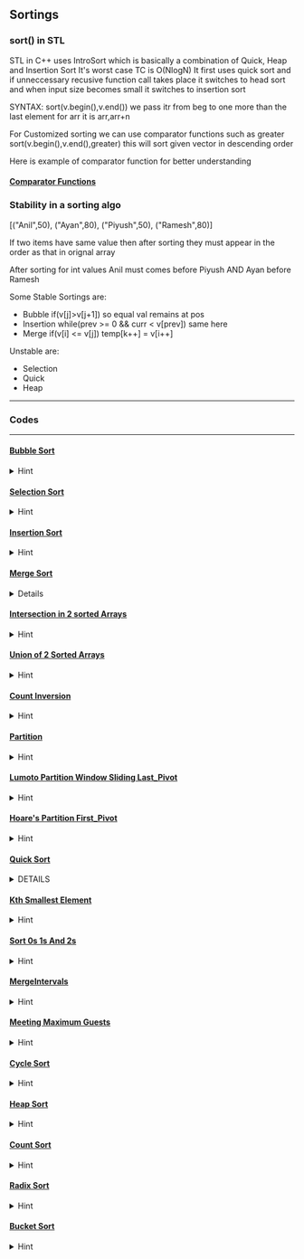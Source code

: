 ## Sortings 

### sort() in STL

STL in C++ uses IntroSort which is basically a combination of Quick, Heap and Insertion Sort
It's worst case TC is O(NlogN)
It first uses quick sort and if unneccessary recusive function call takes place it switches to head sort and when input size becomes small it switches to insertion sort<br>

SYNTAX: sort(v.begin(),v.end()) we pass itr from beg to one more than the last element for arr it is arr,arr+n

For Customized sorting we can use comparator functions such as greater<int>
sort(v.begin(),v.end(),greater<int>) this will sort given vector in descending order 

Here is example of comparator function for better understanding

#### [Comparator Functions](Sortings/comparatorFuncn.cpp)

### Stability in a sorting algo

[("Anil",50), ("Ayan",80), ("Piyush",50), ("Ramesh",80)]

If two items have same value then after sorting they must appear in the order as that in orignal array

After sorting for int values Anil must comes before Piyush AND Ayan before Ramesh

Some Stable Sortings are:<br>
- Bubble if(v[j]>v[j+1]) so equal val remains at pos<br>
- Insertion while(prev >= 0 && curr < v[prev]) same here<br>
- Merge if(v[i] <= v[j]) temp[k++] = v[i++]<br>

Unstable are:<br>
- Selection<br>
- Quick<br>
- Heap<br>

--- 
### Codes 
--- 

#### [Bubble Sort](Sortings/BubbleSort.cpp)
<details>
<summary>Hint</summary>

    //TC = O(Nsq)

    for each i before n-1
        chk if v[j] > v[j+1] then swap up to n-1-i 
    
    Can Use isSwapped boolean var to optimize the code 



</details>

#### [Selection Sort](Sortings/SelectionSort.cpp)
<details>
<summary>Hint</summary>

    TC: O(Nsq) even in best case

    Less memory writes as compared to other famous algo except Cycle Sort

    Basic idea for implementation of Heap Sort

    Not Stable AND In Place Algo (Means no extra space required)

    IDEA IS:

    for i = 0 to n-1 loop 
    let a tempidx = i
    we will find the idx of element in j var loop that should be in ith index in Sorted Array
        example when arr is sorted we will find next minimum element
    
    after second loop we will swap the v[i] with v[tempidx]



</details>

#### [Insertion Sort](Sortings/InsertoinSort.cpp)
<details>
<summary>Hint</summary>

  
    TC: O(Nsq) Big O(n) in best case when arr is already sorted
    Inplace and Stable
    Used in practise for small n

    IDEA:

    We know that a single element is always sorted so we assume 0th idx as sorted part

    then we start i from 1 and store curr val and prev idx as i-1

    while(prev >= 0 && curr < v[prev]) is used to find the correct position and shift other for placing curr in sorted part
    
    then we insert curr at sorted part by using v[prev+1] = v[prev];

    Every time length of sorted part inc by 1



</details>

#### [Merge Sort](Sortings/MergeSort.cpp)

<details><summary>Details</summary>

    Divide and Conquer, Stable, O(nlogn) and O(n) aux space [Alloc and Dealloc]
    Well suited for linked list works in O(1) aux space
    Used in external sorting
    In general for arrays quick sort outperforms due to fast random access

    IDEA:
    Recurisively merge sort will sort left part of arr ,i.e. si to mid
                    and right part ,i.e. mid+1,ei
        
    Finally we have to implement a merge funcn that will merge two sorted parts as merge(v,si,mid,ei)
        Merge() will use a temp arr to store sorted items and itr k to traverse on it
                itr i to treverse in left and j for right

                firstly it will copy smaller elements from both arrays until one of them gets empty
                then it will copy remaining elements to temp

                Finally store temp elements from k = 0 , k<ei-si+1  to i = si to i = ei in v

   
</details>

  





#### [Intersection in 2 sorted Arrays](Sortings/Intersection2SortedArr.cpp)
<details>
<summary>Hint</summary>

  
   As we do in merge funcn 2 pointers approach we will print v1[i] == v2[j] holds o/w inc smaller values itr by 1

   To avoid duplicated we can add if(i>0 && v1[i] == v1[i-1])skipp means i++

   


</details>

#### [Union of 2 Sorted Arrays](Sortings/UnionOf2Arr.cpp)
<details>
<summary>Hint</summary>

    Same as intersection but we will avoid intersections from both v1 and v2
    Also we have to add remaining elements if any and add them without there duplicates
    


</details>


#### [Count Inversion](Sortings/CountInversionInArr.cpp)
<details>
<summary>Hint</summary>

    Use concept of merge in mergeSort

    Inversion means for an element how many smaller elements are present on right side of it

    when we are taking a right part of element before left part 
    we are getting the inversion from ith part to mid

    so increment the ans while doing this by ans += (mid-si+1) - (i+1)
    when v[j]<v[i] happens and you add v[j] to temp 




</details>

#### [Partition](Sortings/Partition.cpp)
<details>
<summary>Hint</summary>

    Partition refers that for a fixed element(pivot) in array left elements should be smaller than pivot
    and right elements should be greater 

    this can be achieved by Naive Partition in which you make a temp[]
    first traverse and store smaller elements in temp
    then again traverse and store larger elements in temp

    copy elements of temp in initial arr and get results or return i


    Else what we can do id take v[idx] as pivot and count no of smaller elements from pivot

    pvtIdx = count //correct index for pivot
    swap v[idx],v[pvtIdx]

    si = 0, ei = v.size()-1;

    while(si<ei){
        while(v[si]<pvt)si++;

        while(v[ei]>pvt)ei--;

        swap(v[si],v[ei]);
        si++;ei--;
    }

    try to have this so that lesser elements remain in left and greater in right of pivot
    



</details>

#### [Lumoto Partition Window Sliding Last_Pivot](Sortings/LomutoPartition_WindowSlididngAssumLastPivotAlways.cpp)
<details>
<summary>Hint</summary>

    take last element as pivot 

    ll i = -1;

    for(j = 0; j <= ei; j++){

        if(v[j]<pivot){
            //increase the window of smaller elements by 1
            i++;

            swap(v[i],v[j]);
        }
    }
    //take pivot to its right position
    swap(v[i+1],v[ei]);

    at last return i+1;

    //When you do Lumoto Partition it is gauranteed that pivot element will be in its correct position



</details>

#### [Hoare's Partition First_Pivot](Sortings/HoarePartition_FirstPivot.cpp)
<details>
<summary>Hint</summary>
   
    Doesn't ensure that pivot will be at right position 
    Take first element as pivot and do the following


    i = si-1; j = ei+1;

    while(true){
        do{
            i++;
        }while(v[i]<pivot);

        do{
            j--;
        }while(v[i]>pivot);

        if(i>=j)return j;

        swap(v[i],v[j]);
    }

    //works faster than other partitions
    //puts smaller or equal elements on left, graeter or equal elements on right




</details>



#### [Quick Sort](Sortings/QuickSort.cpp)
<details><summary>DETAILS</summary>

    Divide & Conquer: not always divide in half
    Avg Case TC O(NlogN) Worst Case O(Nsq)
    Still considered faster due to:
    
    InPlace except recursive function call stack
    Cache friendly, Tail Recursive

    key function is partition


    qSort(v,si,ei){
        if(si>=ei){
            return; //atleast two elements required
        }

        p = partition(v,si,ei);
        qSort(v,si,p-1); //if Hoare then qSort(v,si,p)
        qSort(v,p+1,ei);
    }
    Quick Sort is not a Stable algo howevere with Naive partition it is stable but quite costly

    To avoid worst case such that array is already arranged in ascending order we can take random pivot element 

</details>




#### [Kth Smallest Element](Sortings/KthSmallestElement.cpp)
<details>
<summary>Hint</summary>

    Think of lumoto partition it ensures that smaller elements will be in left

    first approach is to sort array and return arr[k-1];

    else what we can do is applying lumoto partition in such a way as we apply binary search



    while(si<ei)
    p = partition(v,si,ei)

    if we have returned index by lumoto partition as k-1 means we reached ans

    o/w if it is > k-1 means that idx has more count of lesser numbers so move to left 
    i.e. ei = p-1;

    else si = p+1 //moved to right





</details>

#### [Sort 0s 1s And 2s](Sortings/Sort0s1sAnd2s.cpp)
<details>
<summary>Hint</summary>

    To sort 0s 1s and 2s we will keep two windows by i and mid 
    that will ensure that from 0 to i-1 0s are present
    from i to mid-1 1s are present always

    initialize i = 0, mid = 0, ei = v.size()-1;

    while(mid<=ei){

        if(v[mid] == 0){
            i++;
            mid++;
        }
        else if(v[mid] == 1){
            mid++;
        }
        else{
            swap(v[ei],v[mid]);
            ei--;

            //here we have not increased the mid window size of 1s because we sent 2 to the last
            //but we will process the swapped element came to mid once again
        }
    }



</details>


#### [MergeIntervals](Sortings/MergeIntervals.cpp)
<details>
<summary>Hint</summary>

  
    sort given pairs of intervals according to the first value and check if curr.second merges with next.first or not
    



</details>

#### [Meeting Maximum Guests](Sortings/MeetMaximumGuest.cpp)
<details>
<summary>Hint</summary>

  
    merge arrival and departure after sorting that will ensure
    that arrival of every guest is increasing the count of current guests by 1 and departure is decreasing take max count possible




</details>

#### [Cycle Sort](Sortings/CycleSort.cpp)
<details>
<summary>Hint</summary>


    It can also be used to count minimum number of swaps/memory writes to sort the array

        Cycle Sort for Distinct elements present in the array
        Choose current position as cycle start and current item 
        to find the right position of item count number of lesser items after the current present in the array

        move item to its correct position and choose the correct position's element as item

        repeat the process until a cycle form i.e. cs = correct pos

        increment the index and do the same

        TC-> O(Nsq) in all best,avg,worst cases
        AS-> O(1)




</details>

#### [Heap Sort](Sortings/HeapSort.cpp)
<details>
<summary>Hint</summary>

  
    First step is to build Max Heap to do this we have to heapify all the non leaf childs from the bottom

    heapify means that child should be smaller than parents

    after that one by one move the largest element to the last of the array
    to do this simply swap(v[0],v[last]) last--;
    now we need to heapify the structure again so call heapify(v,last,0)

    left child is i*2+1
    right child is i*2+2

    It is the extension of Selection sort uses Heap Structure




</details>

#### [Count Sort](Sortings/CountSort.cpp)
<details>
<summary>Hint</summary>

    
    TC-> O(N+K)
    Used when elements present in the array are in range k comparable to n

    We maintain a count array of size k which counts frequency of elements

    To maintain stabilty what we can do is we can use prefix sum of count elemnts 

    we will maintain an output arr of size n 
    and start traversing from the last index 
    we will place the current element from v in output using prefix of count to find correct position and decrease the count of that element by 1

    at last we will copy elements from output to original array 




</details>

#### [Radix Sort](Sortings/RadixSort.cpp)
<details>
<summary>Hint</summary>

  
    It increases the range for counting sort basically it calc the no of digits say d in maximum element
    and use counting sort that number of time for every digits from last

    TC-> O(d*(N+b)) where be is range of digits commonly 10 (0 to 9) for decimal rep
    we can use (v[i]/place)%10 to find index
    



</details>

#### [Bucket Sort](Sortings/BucketSort.cpp)
<details>
<summary>Hint</summary>

  
    It is very useful for uniformly distributed items 

    we make k buckets divide its range uniformly from 0 to maxi+1 EXAMPLE: 0 to 99 we have range of 10  for k = 10 and 20 for k = 5 

    we use vector<vector<ll>> v(k) // that is vector of buckets

    we traverse original array and place items in respective buckets
    sort each bucket individually
    then merge and copy the elements to the original one

    TC -> O(N) if k is range of n
    O(nsq) if we use insertion sort and data is strongly non uniformly distributed




</details>
